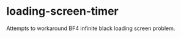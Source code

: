 loading-screen-timer
====================

Attempts to workaround BF4 infinite black loading screen problem.
